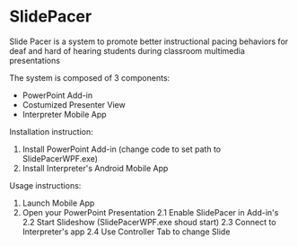 # SlidePacer
Slide Pacer is a system to promote better instructional pacing behaviors for deaf and hard of hearing students during classroom multimedia presentations

The system is composed of 3 components:
* PowerPoint Add-in
* Costumized Presenter View
* Interpreter Mobile App

Installation instruction:
1. Install PowerPoint Add-in (change code to set path to SlidePacerWPF.exe)
2. Install Interpreter's Android Mobile App

Usage instructions:
1. Launch Mobile App
2. Open your PowerPoint Presentation
  2.1 Enable SlidePacer in Add-in's
  2.2 Start Slideshow (SlidePacerWPF.exe shoud start)
  2.3 Connect to Interpreter's app
  2.4 Use Controller Tab to change Slide
